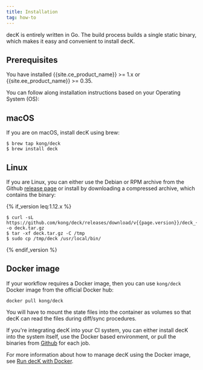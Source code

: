 ```yaml
---
title: Installation
tag: how-to
---
```


decK is entirely written in Go. The build process builds a single static binary,
which makes it easy and convenient to install decK.

## Prerequisites
You have installed {{site.ce_product_name}} >= 1.x or
{{site.ee_product_name}} >= 0.35.

You can follow along installation instructions based on your
Operating System (OS):

## macOS

If you are on macOS, install decK using brew:

```shell
$ brew tap kong/deck
$ brew install deck
```

## Linux

If you are Linux, you can either use the Debian or RPM archive from
the Github [release page](https://github.com/kong/deck/releases)
or install by downloading a compressed archive, which contains the binary:

{% if_version leq:1.12.x %}
```shell
$ curl -sL https://github.com/kong/deck/releases/download/v{{page.version}}/deck_{{page.version}}_linux_amd64.tar.gz -o deck.tar.gz
$ tar -xf deck.tar.gz -C /tmp
$ sudo cp /tmp/deck /usr/local/bin/
```
{% endif_version %}

## Docker image

If your workflow requires a Docker image, then you can use `kong/deck` Docker
image from the official Docker hub:

```
docker pull kong/deck
```

You will have to mount the state files into the container as volumes so that
decK can read the files during diff/sync procedures.

If you're integrating decK into your CI system, you can either install decK
into the system itself, use the Docker based environment, or pull the binaries
from [Github](https://github.com/Kong/deck/releases) for each job.

For more information about how to manage decK using the Docker image, see [Run decK with Docker](/deck/{{page.kong_version}}/guides/run-with-docker).
